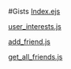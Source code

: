 #Gists
[Index.ejs](https://gist.github.com/eabhijay1/798b00f74a6428ec9188c9c2fba1de7e)


[user_interests.js](https://gist.github.com/cs-kevinlu/9acd44f5697c3c5ab429c65facc40382)

[add_friend.js](https://gist.github.com/cs-kevinlu/10c11d1392d719baf102d1bbc178b0cc)

[get_all_friends.js](https://gist.github.com/cs-kevinlu/0ded0070f85dc2cf739af57516aaae49)
